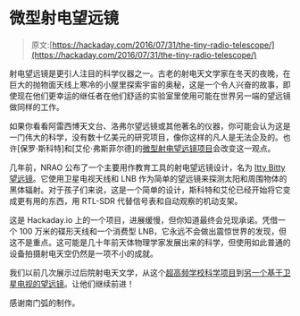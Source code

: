 # 微型射电望远镜

> 原文:[https://hackaday.com/2016/07/31/the-tiny-radio-telescope/](https://hackaday.com/2016/07/31/the-tiny-radio-telescope/)

射电望远镜是更引人注目的科学仪器之一。古老的射电天文学家在冬天的夜晚，在巨大的抛物面天线上寒冷的小屋里探索宇宙的奥秘，这是一个令人兴奋的故事，即使现在他们更幸运的继任者在他们舒适的实验室里使用可能在世界另一端的望远镜做同样的工作。

如果你看看阿雷西博天文台、洛弗尔望远镜或其他著名的仪器，你可能会认为这是一门伟大的科学，没有数十亿美元的研究项目，像你这样的凡人是无法企及的。也许[保罗·斯科特]和[艾伦·弗斯菲尔德]的[微型射电望远镜项目](https://hackaday.io/project/7157-the-tiny-radio-telescope)会改变这一观点。

几年前，NRAO 公布了一个主要用作教育工具的射电望远镜设计，名为 [Itty Bitty 望远镜](http://www.gb.nrao.edu/epo/ibt.shtml)。它使用卫星电视天线和 LNB 作为简单的望远镜来探测太阳和周围物体的黑体辐射。对于孩子们来说，这是一个简单的设计，斯科特和艾伦已经开始将它变成更有用的东西，用 RTL-SDR 代替信号表和自动观察的机动支架。

这是 Hackaday.io 上的一个项目，进展缓慢，但你知道最终会兑现承诺。凭借一个 100 万米的碟形天线和一个消费型 LNB，它永远不会做出震惊世界的发现，但这不是重点。这可能是几十年前天体物理学家发展出来的科学，但使用如此普通的设备拍摄射电天空仍然是一项不小的成就。

我们以前几次展示过后院射电天文学，从这个[超高频学校科学项目](http://hackaday.com/2012/06/21/building-a-radio-telescope-for-a-school-science-project/)到[另一个基于卫星电视的望远镜](http://hackaday.com/2013/05/26/detecting-galactic-rotation-with-software-defined-radio/)。让他们继续前进！

感谢南门弧的制作。